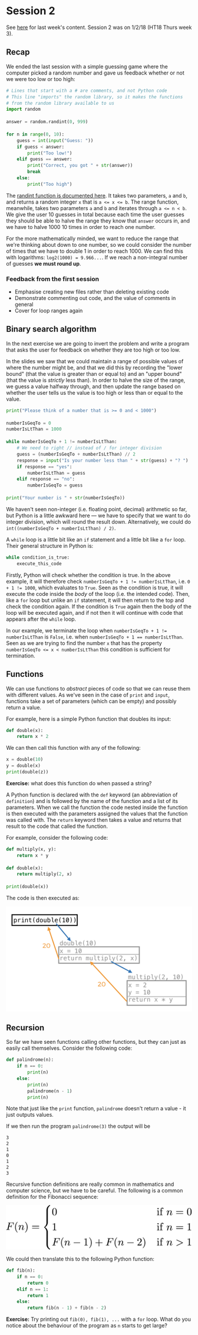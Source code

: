 # Session 2

See [here][week1] for last week's content. Session 2 was on 1/2/18 (HT18 Thurs
week 3).

[week1]: https://github.com/oxcompsoc/learntocode/tree/master/session1

## Recap

We ended the last session with a simple guessing game where the computer picked
a random number and gave us feedback whether or not we were too low or too high:

```python
# Lines that start with a # are comments, and not Python code
# This line "imports" the random library, so it makes the functions
# from the random library available to us
import random

answer = random.randint(0, 999)

for n in range(0, 10):
    guess = int(input("Guess: "))
    if guess < answer:
        print("Too low!")
    elif guess == answer:
        print("Correct, you got " + str(answer))
        break
    else:
        print("Too high")
```

The [randint function is documented here][randint]. It takes two parameters,
`a` and `b`, and returns a random integer `x` that is `a <= x <= b`. The range
function, meanwhile, takes two parameters `a` and `b` and iterates through `a
<= n < b`. We give the user 10 guesses in total because each time the user
guesses they should be able to halve the range they know that `answer` occurs
in, and we have to halve 1000 10 times in order to reach one number.

[randint]: https://docs.python.org/3/library/random.html#random.randint

For the more mathematically minded, we want to reduce the range that we're
thinking about down to one number, so we could consider the number of times
that we have to double 1 in order to reach 1000. We can find this with
logarithms: `log2(1000) = 9.966...`. If we reach a non-integral number of
guesses **we must round up**.

### Feedback from the first session

* Emphasise creating new files rather than deleting existing code
* Demonstrate commenting out code, and the value of comments in general
* Cover for loop ranges again

## Binary search algorithm

In the next exercise we are going to invert the problem and write a program
that asks the user for feedback on whether they are too high or too low.

In the slides we saw that we could maintain a range of possible values of where
the number might be, and that we did this by recording the "lower bound" (that
the value is greater than or equal to) and an "upper bound" (that the value is
*strictly* less than). In order to halve the size of the range, we guess a
value halfway through, and then update the range based on whether the user
tells us the value is too high or less than or equal to the value.

```python
print("Please think of a number that is >= 0 and < 1000")

numberIsGeqTo = 0
numberIsLtThan = 1000

while numberIsGeqTo + 1 != numberIsLtThan:
    # We need to right // instead of / for integer division
    guess = (numberIsGeqTo + numberIsLtThan) // 2
    response = input("Is your number less than " + str(guess) + "? ")
    if response == "yes":
        numberIsLtThan = guess
    elif response == "no":
        numberIsGeqTo = guess

print("Your number is " + str(numberIsGeqTo))
```

We haven't seen non-integer (i.e. floating point, decimal) arithmetic so far,
but Python is a little awkward here — we have to specify that we want to do
integer division, which will round the result down. Alternatively, we could do
`int((numberIsGeqTo + numberIsLtThan) / 2)`.

A `while` loop is a little bit like an `if` statement and a little bit like a
`for` loop. Their general structure in Python is:

```python
while condition_is_true:
    execute_this_code
```

Firstly, Python will check whether the condition is true. In the above example,
it will therefore check `numberIsGeqTo + 1 != numberIsLtThan`, i.e. `0 + 1 !=
1000`, which evaluates to `True`. Seen as the condition is true, it will
execute the code inside the *body* of the loop (i.e. the intended code). Then,
like a `for` loop but unlike an `if` statement, it will then return to the top
and check the condition again. If the condition is `True` again then the body
of the loop will be executed again, and if not then it will continue with code
that appears after the `while` loop.

In our example, we terminate the loop when `numberIsGeqTo + 1 !=
numberIsLtThan` is `False`, i.e. when `numberIsGeqTo + 1 == numberIsLtThan`.
Seen as we are trying to find the number `x` that has the property
`numberIsGeqTo <= x < numberIsLtThan` this condition is sufficient for
termination.

## Functions

We can use functions to *abstract* pieces of code so that we can reuse them
with different values. As we've seen in the case of `print` and `input`,
functions take a set of parameters (which can be empty) and possibly return a
value.

For example, here is a simple Python function that doubles its input:

```python
def double(x):
    return x * 2
```

We can then call this function with any of the following:

```python
x = double(10)
y = double(x)
print(double(z))
```

**Exercise:** what does this function do when passed a string?

A Python function is declared with the `def` keyword (an abbreviation of
`definition`) and is followed by the name of the function and a list of its
parameters. When we call the function the code nested inside the function is
then executed with the parameters assigned the values that the function was
called with. The `return` keyword then takes a value and returns that result to
the code that called the function.

For example, consider the following code:

```python
def multiply(x, y):
    return x * y

def double(x):
    return multiply(2, x)

print(double(x))
```

The code is then executed as:

![Calls](calls.png)

## Recursion

So far we have seen functions calling other functions, but they can just as
easily call themselves. Consider the following code:

```python
def palindrome(n):
    if n == 0:
        print(n)
    else:
        print(n)
        palindrome(n - 1)
        print(n)
```

Note that just like the `print` function, `palindrome` doesn't return a value -
it just outputs values.

If we then run the program `palindrome(3)` the output will be

```
3
2
1
0
1
2
3
```

Recursive function definitions are really common in mathematics and computer
science, but we have to be careful. The following is a common definition for
the Fibonacci sequence:

![Fibonacci](fib.png)

We could then translate this to the following Python function:

```python
def fib(n):
    if n == 0:
        return 0
    elif n == 1:
        return 1
    else:
        return fib(n - 1) + fib(n - 2)
```

**Exercise:** Try printing out `fib(0), fib(1), ...` with a `for` loop. What do
you notice about the behaviour of the program as `n` starts to get large?
